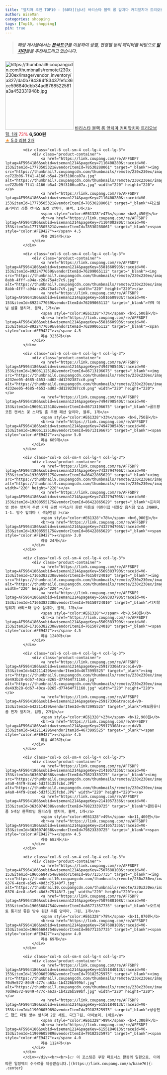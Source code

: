 ```yaml
---
title: "앞치마 추천 TOP10 - [60대][남녀] 바리스타 블랙 롱 앞치마 커피앞치마 트리오브힐, 1개"
author: WiseMan
categories: shopping
tags: [Top10, shopping]
pin: true
---
```


> ##### 해당 게시물에서는 [**분석도구**](https://itemscout.io/)를 이용하여 **성별**, **연령별** 등의 데이터를 바탕으로 [**앞치마**](https://link.coupang.com/a/baae76)들을 추천해드리고 있습니다.
<div class="container"><div class="row">
            <div class="col-6 col-sm-4 col-lg-4 col-lg-3">
                <div class="product-container">
                    <a href="https://link.coupang.com/re/AFFSDP?lptag=AF5964186&subid=wiseman1214&pageKey=7694550258&traceid=V0-153&itemId=20584807546&vendorItemId=5353222669" target="_blank"><img src="https://thumbnail9.coupangcdn.com/thumbnails/remote/230x230ex/image/vendor_inventory/a327/da0b794394f83437fefc36ce596840dbb34ad8768522581a3a452331948b.jpg" alt="https://thumbnail9.coupangcdn.com/thumbnails/remote/230x230ex/image/vendor_inventory/a327/da0b794394f83437fefc36ce596840dbb34ad8768522581a3a452331948b.jpg" width="220" height="220"></a>
                    <a href="https://link.coupang.com/re/AFFSDP?lptag=AF5964186&subid=wiseman1214&pageKey=7694550258&traceid=V0-153&itemId=20584807546&vendorItemId=5353222669" target="_blank">바리스타 블랙 롱 앞치마 커피앞치마 트리오브힐, 1개</a>
                    <span style="color:#E61328">73%</span> <b>6,500원</b>
                    <br><a href="https://link.coupang.com/re/AFFSDP?lptag=AF5964186&subid=wiseman1214&pageKey=7694550258&traceid=V0-153&itemId=20584807546&vendorItemId=5353222669" target="_blank"><span style="color:#FE9427">★</span> 5.0
                    리뷰 2개</a>
                </div>
            </div>
            
            <div class="col-6 col-sm-4 col-lg-4 col-lg-3">
                <div class="product-container">
                    <a href="https://link.coupang.com/re/AFFSDP?lptag=AF5964186&subid=wiseman1214&pageKey=7110400280&traceid=V0-153&itemId=17773505321&vendorItemId=78530288061" target="_blank"><img src="https://thumbnail7.coupangcdn.com/thumbnails/remote/230x230ex/image/retail/images/9520408818532247-ce722b06-7f41-4166-b5a4-29f3106ca07a.jpg" alt="https://thumbnail7.coupangcdn.com/thumbnails/remote/230x230ex/image/retail/images/9520408818532247-ce722b06-7f41-4166-b5a4-29f3106ca07a.jpg" width="220" height="220"></a>
                    <a href="https://link.coupang.com/re/AFFSDP?lptag=AF5964186&subid=wiseman1214&pageKey=7110400280&traceid=V0-153&itemId=17773505321&vendorItemId=78530288061" target="_blank">디오셀 프리미엄 심플 캔버스 포켓 앞치마, 블랙, 1개</a>
                    <span style="color:#E61328">47%</span> <b>8,450원</b>
                    <br><a href="https://link.coupang.com/re/AFFSDP?lptag=AF5964186&subid=wiseman1214&pageKey=7110400280&traceid=V0-153&itemId=17773505321&vendorItemId=78530288061" target="_blank"><span style="color:#FE9427">★</span> 4.5
                    리뷰 2954개</a>
                </div>
            </div>
            
            <div class="col-6 col-sm-4 col-lg-4 col-lg-3">
                <div class="product-container">
                    <a href="https://link.coupang.com/re/AFFSDP?lptag=AF5964186&subid=wiseman1214&pageKey=5581660993&traceid=V0-153&itemId=8922477059&vendorItemId=76209065112" target="_blank"><img src="https://thumbnail7.coupangcdn.com/thumbnails/remote/230x230ex/image/retail/images/2021/05/27/18/1/c21284c0-8abb-4fff-a94a-c20a75a4c7c9.jpg" alt="https://thumbnail7.coupangcdn.com/thumbnails/remote/230x230ex/image/retail/images/2021/05/27/18/1/c21284c0-8abb-4fff-a94a-c20a75a4c7c9.jpg" width="220" height="220"></a>
                    <a href="https://link.coupang.com/re/AFFSDP?lptag=AF5964186&subid=wiseman1214&pageKey=5581660993&traceid=V0-153&itemId=8922477059&vendorItemId=76209065112" target="_blank">카페 데님 심플 앞치마, 블랙, 1개</a>
                    <span style="color:#E61328">73%</span> <b>5,500원</b>
                    <br><a href="https://link.coupang.com/re/AFFSDP?lptag=AF5964186&subid=wiseman1214&pageKey=5581660993&traceid=V0-153&itemId=8922477059&vendorItemId=76209065112" target="_blank"><span style="color:#FE9427">★</span> 4.5
                    리뷰 3235개</a>
                </div>
            </div>
            
            <div class="col-6 col-sm-4 col-lg-4 col-lg-3">
                <div class="product-container">
                    <a href="https://link.coupang.com/re/AFFSDP?lptag=AF5964186&subid=wiseman1214&pageKey=7494790540&traceid=V0-153&itemId=19606112518&vendorItemId=86713196675" target="_blank"><img src="https://thumbnail6.coupangcdn.com/thumbnails/remote/230x230ex/image/retail/images/339152419211771-4232ee05-4685-4653-ad02-dd1292387cc0.png" alt="https://thumbnail6.coupangcdn.com/thumbnails/remote/230x230ex/image/retail/images/339152419211771-4232ee05-4685-4653-ad02-dd1292387cc0.png" width="220" height="220"></a>
                    <a href="https://link.coupang.com/re/AFFSDP?lptag=AF5964186&subid=wiseman1214&pageKey=7494790540&traceid=V0-153&itemId=19606112518&vendorItemId=86713196675" target="_blank">골드팡 코튼 캔버스 꽃 스타일 홈 주방 패션 앞치마, 블루, 1개</a>
                    <span style="color:#E61328">33%</span> <b>8,750원</b>
                    <br><a href="https://link.coupang.com/re/AFFSDP?lptag=AF5964186&subid=wiseman1214&pageKey=7494790540&traceid=V0-153&itemId=19606112518&vendorItemId=86713196675" target="_blank"><span style="color:#FE9427">★</span> 5.0
                    리뷰 689개</a>
                </div>
            </div>
            
            <div class="col-6 col-sm-4 col-lg-4 col-lg-3">
                <div class="product-container">
                    <a href="https://link.coupang.com/re/AFFSDP?lptag=AF5964186&subid=wiseman1214&pageKey=7432794706&traceid=V0-153&itemId=19308555175&vendorItemId=86422865629" target="_blank"><img src="https://thumbnail9.coupangcdn.com/thumbnails/remote/230x230ex/image/vendor_inventory/e215/faaf1fc09e75884d376f743a02b4ea1552c8c8f8e107efcf94b48943fe95.jpg" alt="https://thumbnail9.coupangcdn.com/thumbnails/remote/230x230ex/image/vendor_inventory/e215/faaf1fc09e75884d376f743a02b4ea1552c8c8f8e107efcf94b48943fe95.jpg" width="220" height="220"></a>
                    <a href="https://link.coupang.com/re/AFFSDP?lptag=AF5964186&subid=wiseman1214&pageKey=7432794706&traceid=V0-153&itemId=19308555175&vendorItemId=86422865629" target="_blank">프리미엄 방수 앞치마 주방 카페 공방 바리스타 화방 미용실 어린이집 네일샵 음식점 업소 JNHKR, 1-1. 방수 앞치마 ( 색상랜덤 )</a>
                    <span style="color:#E61328">78%</span> <b>6,900원</b>
                    <br><a href="https://link.coupang.com/re/AFFSDP?lptag=AF5964186&subid=wiseman1214&pageKey=7432794706&traceid=V0-153&itemId=19308555175&vendorItemId=86422865629" target="_blank"><span style="color:#FE9427">★</span> 3.0
                    리뷰 24개</a>
                </div>
            </div>
            
            <div class="col-6 col-sm-4 col-lg-4 col-lg-3">
                <div class="product-container">
                    <a href="https://link.coupang.com/re/AFFSDP?lptag=AF5964186&subid=wiseman1214&pageKey=5569383790&traceid=V0-153&itemId=17166382230&vendorItemId=76150724010" target="_blank"><img src="https://thumbnail6.coupangcdn.com/thumbnails/remote/230x230ex/image/rs_quotation_api/ieblo4rb/2d61c249065e47f99dc22b268ef715ba.jpg" alt="https://thumbnail6.coupangcdn.com/thumbnails/remote/230x230ex/image/rs_quotation_api/ieblo4rb/2d61c249065e47f99dc22b268ef715ba.jpg" width="220" height="220"></a>
                    <a href="https://link.coupang.com/re/AFFSDP?lptag=AF5964186&subid=wiseman1214&pageKey=5569383790&traceid=V0-153&itemId=17166382230&vendorItemId=76150724010" target="_blank">디지털빌리지 바리스타 방수 앞치마, 블랙, 1개</a>
                    <span style="color:#E61328"></span> <b>8,540원</b>
                    <br><a href="https://link.coupang.com/re/AFFSDP?lptag=AF5964186&subid=wiseman1214&pageKey=5569383790&traceid=V0-153&itemId=17166382230&vendorItemId=76150724010" target="_blank"><span style="color:#FE9427">★</span> 4.5
                    리뷰 1240개</a>
                </div>
            </div>
            
            <div class="col-6 col-sm-4 col-lg-4 col-lg-3">
                <div class="product-container">
                    <a href="https://link.coupang.com/re/AFFSDP?lptag=AF5964186&subid=wiseman1214&pageKey=25917330&traceid=V0-153&itemId=642211429&vendorItemId=4673995525" target="_blank"><img src="https://thumbnail9.coupangcdn.com/thumbnails/remote/230x230ex/image/retail/images/1862400086281821-de493b28-0d67-40ca-8265-d77464f71160.jpg" alt="https://thumbnail9.coupangcdn.com/thumbnails/remote/230x230ex/image/retail/images/1862400086281821-de493b28-0d67-40ca-8265-d77464f71160.jpg" width="220" height="220"></a>
                    <a href="https://link.coupang.com/re/AFFSDP?lptag=AF5964186&subid=wiseman1214&pageKey=25917330&traceid=V0-153&itemId=642211429&vendorItemId=4673995525" target="_blank">해오름유니폼 민자 앞치마, 검정, 2개입</a>
                    <span style="color:#E61328">23%</span> <b>12,900원</b>
                    <br><a href="https://link.coupang.com/re/AFFSDP?lptag=AF5964186&subid=wiseman1214&pageKey=25917330&traceid=V0-153&itemId=642211429&vendorItemId=4673995525" target="_blank"><span style="color:#FE9427">★</span> 4.5
                    리뷰 4026개</a>
                </div>
            </div>
            
            <div class="col-6 col-sm-4 col-lg-4 col-lg-3">
                <div class="product-container">
                    <a href="https://link.coupang.com/re/AFFSDP?lptag=AF5964186&subid=wiseman1214&pageKey=2141057336&traceid=V0-153&itemId=3636074038&vendorItemId=79823339725" target="_blank"><img src="https://thumbnail8.coupangcdn.com/thumbnails/remote/230x230ex/image/retail/images/2021/12/14/15/3/cfb37acb-a4a0-44f9-8ced-5d3f5135fcbd.JPG" alt="https://thumbnail8.coupangcdn.com/thumbnails/remote/230x230ex/image/retail/images/2021/12/14/15/3/cfb37acb-a4a0-44f9-8ced-5d3f5135fcbd.JPG" width="220" height="220"></a>
                    <a href="https://link.coupang.com/re/AFFSDP?lptag=AF5964186&subid=wiseman1214&pageKey=2141057336&traceid=V0-153&itemId=3636074038&vendorItemId=79823339725" target="_blank">클린유니폼 5색상 한쪽트임 원피스형 앞치마, 블랙, 1개</a>
                    <span style="color:#E61328">49%</span> <b>11,400원</b>
                    <br><a href="https://link.coupang.com/re/AFFSDP?lptag=AF5964186&subid=wiseman1214&pageKey=2141057336&traceid=V0-153&itemId=3636074038&vendorItemId=79823339725" target="_blank"><span style="color:#FE9427">★</span> 4.5
                    리뷰 682개</a>
                </div>
            </div>
            
            <div class="col-6 col-sm-4 col-lg-4 col-lg-3">
                <div class="product-container">
                    <a href="https://link.coupang.com/re/AFFSDP?lptag=AF5964186&subid=wiseman1214&pageKey=7507688108&traceid=V0-153&itemId=19665684754&vendorItemId=86771357735" target="_blank"><img src="https://thumbnail10.coupangcdn.com/thumbnails/remote/230x230ex/image/retail/images/2023/08/03/10/2/c6d6d99f-6376-4ec8-a5e9-48d3c75148f7.jpg" alt="https://thumbnail10.coupangcdn.com/thumbnails/remote/230x230ex/image/retail/images/2023/08/03/10/2/c6d6d99f-6376-4ec8-a5e9-48d3c75148f7.jpg" width="220" height="220"></a>
                    <a href="https://link.coupang.com/re/AFFSDP?lptag=AF5964186&subid=wiseman1214&pageKey=7507688108&traceid=V0-153&itemId=19665684754&vendorItemId=86771357735" target="_blank">오르세토 통기성 좋은 방수 원단 주름 앞치마, 그린, 1개</a>
                    <span style="color:#E61328">78%</span> <b>11,870원</b>
                    <br><a href="https://link.coupang.com/re/AFFSDP?lptag=AF5964186&subid=wiseman1214&pageKey=7507688108&traceid=V0-153&itemId=19665684754&vendorItemId=86771357735" target="_blank"><span style="color:#FE9427">★</span> 4.0
                    리뷰 69개</a>
                </div>
            </div>
            
            <div class="col-6 col-sm-4 col-lg-4 col-lg-3">
                <div class="product-container">
                    <a href="https://link.coupang.com/re/AFFSDP?lptag=AF5964186&subid=wiseman1214&pageKey=6155184013&traceid=V0-153&itemId=11909605989&vendorItemId=79182525975" target="_blank"><img src="https://thumbnail7.coupangcdn.com/thumbnails/remote/230x230ex/image/retail/images/5057566472316469-70d9e572-8049-477c-a63a-1b4226b599bf.jpg" alt="https://thumbnail7.coupangcdn.com/thumbnails/remote/230x230ex/image/retail/images/5057566472316469-70d9e572-8049-477c-a63a-1b4226b599bf.jpg" width="220" height="220"></a>
                    <a href="https://link.coupang.com/re/AFFSDP?lptag=AF5964186&subid=wiseman1214&pageKey=6155184013&traceid=V0-153&itemId=11909605989&vendorItemId=79182525975" target="_blank">상상앤드 핸드 타월 방수 앞치마 2종 세트, 다크그린, 아이보리, 1세트</a>
                    <span style="color:#E61328">89%</span> <b>4,300원</b>
                    <br><a href="https://link.coupang.com/re/AFFSDP?lptag=AF5964186&subid=wiseman1214&pageKey=6155184013&traceid=V0-153&itemId=11909605989&vendorItemId=79182525975" target="_blank"><span style="color:#FE9427">★</span> 4.0
                    리뷰 1124개</a>
                </div>
            </div>
            </div></div><br><br>[👉 이 포스팅은 쿠팡 파트너스 활동의 일환으로, 이에 따른 일정액의 수수료를 제공받습니다.](https://link.coupang.com/a/baae76){: .center}